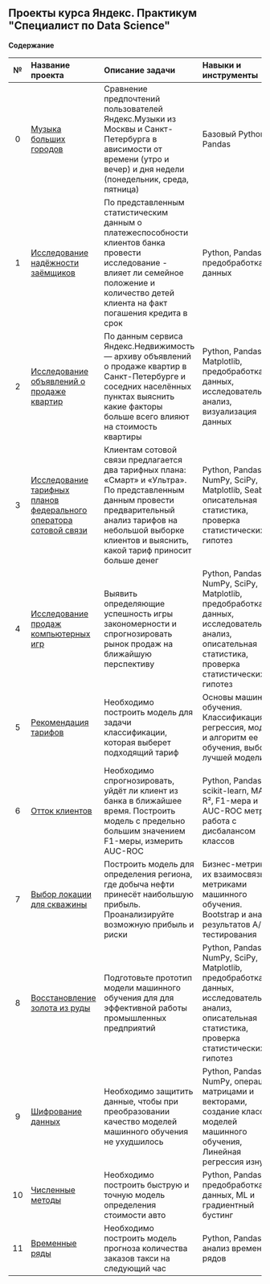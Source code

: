 ## Проекты курса Яндекс. Практикум "Специалист по Data Science"

**Содержание**

|№| Название проекта              | Описание задачи           | Навыки и инструменты                   |
|:--:| :--------------------------------- | :----------------------------------- |:---------------------------|
| 0  | [Музыка больших городов](https://github.com/step8rother/Yandex_Practicum_Data_Scientist/tree/main/0%20Базовый%20Python) | Сравнение предпочтений пользователей Яндекс.Музыки из Москвы и Санкт-Петербурга в  ависимости от времени (утро и вечер) и дня недели (понедельник, среда, пятница) | Базовый Python, Pandas |
| 1  | [Исследование надёжности заёмщиков](https://github.com/step8rother/Yandex_Practicum_Data_Scientist/tree/main/01%20Предобработка%20данных) |По представленным статистическим данным о платежеспособности клиентов банка провести исследование - влияет ли семейное положение и количество детей клиента на факт погашения кредита в срок | Python, Pandas, предобработка данных |
| 2  | [Исследование объявлений о продаже квартир](https://github.com/step8rother/Yandex_Practicum_Data_Scientist/tree/main/02%20Исследовательский%20анализ%20данных) | По данным сервиса Яндекс.Недвижимость — архиву объявлений о продаже квартир в Санкт-Петербурге и соседних населённых пунктах выяснить какие факторы больше всего влияют на стоимость квартиры | Python, Pandas, Matplotlib, предобработка данных, исследовательский анализ, визуализация данных |
| 3  | [Исследование тарифных планов федерального оператора сотовой связи](https://github.com/step8rother/Yandex_Practicum_Data_Scientist/tree/main/03%20Статистический%20анализ%20данных) | Клиентам сотовой связи предлагается два тарифных плана: «Смарт» и «Ультра». По представленным данным провести предварительный анализ тарифов на небольшой выборке клиентов и выяснить, какой тариф приносит больше денег | Python, Pandas, NumPy, SciPy, Matplotlib, Seaborn, описательная статистика, проверка статистических гипотез |
| 4  | [Исследование продаж компьютерных игр](https://github.com/step8rother/Yandex_Practicum_Data_Scientist/tree/main/04%20Сборный%20проект%201) | Выявить определяющие успешность игры закономерности и спрогнозировать рынок продаж на ближайшую перспективу | Python, Pandas, NumPy, SciPy, Matplotlib, предобработка данных, исследовательский анализ, описательная статистика, проверка статистических гипотез |
| 5  | [Рекомендация тарифов](https://github.com/step8rother/Yandex_Practicum_Data_Scientist/tree/main/05%20Введение%20в%20машинное%20обучение) | Необходимо построить модель для задачи классификации, которая выберет подходящий тариф | Основы машинного обучения. Классификация и регрессия, модель и алгоритм ее обучения, выбор лучшей модели |
| 6  | [Отток клиентов](https://github.com/step8rother/Yandex_Practicum_Data_Scientist/tree/main/06%20Обучение%20с%20учителем) | Необходимо спрогнозировать, уйдёт ли клиент из банка в ближайшее время. Построить модель с предельно большим значением F1-меры, измерить AUC-ROC |  Python, Pandas, scikit-learn, MAE, R², F1-мера и AUC-ROC метрики, работа с дисбалансом классов |
| 7  | [Выбор локации для скважины](https://github.com/step8rother/Yandex_Practicum_Data_Scientist/tree/main/07%20Машинное%20обучение%20в%20бизнесе) | Построить модель для определения региона, где добыча нефти принесёт наибольшую прибыль. Проанализируйте возможную прибыль и риски | Бизнес-метрики и их взаимосвязь с метриками машинного обучения. Bootstrap и анализ результатов A/B-тестирования |
| 8  | [Восстановление золота из руды](https://github.com/step8rother/Yandex_Practicum_Data_Scientist/tree/main/08%20Сборный%20проект%202) | Подготовьте прототип модели машинного обучения для для эффективной работы промышленных предприятий | Python, Pandas, NumPy, SciPy, Matplotlib, предобработка данных, исследовательский анализ, описательная статистика, проверка статистических гипотез |
| 9  | [Шифрование данных](https://github.com/step8rother/Yandex_Practicum_Data_Scientist/tree/main/09%20Линейная%20алгебра) | Необходимо защитить данные, чтобы при преобразовании качество моделей машинного обучения не ухудшилось | Python, Pandas, NumPy, операции с матрицами и векторами, создание классов моделей машинного обучения, Линейная регрессия изнутри |
| 10  | [Численные методы](https://github.com/step8rother/Yandex_Practicum_Data_Scientist/tree/main/10%20Численные%20методы) | Необходимо построить быструю и точную модель определения стоимости авто | Python, Pandas, предобработка данных, ML и градиентный бустинг |
| 11  | [Временные ряды](https://github.com/step8rother/Yandex_Practicum_Data_Scientist/tree/main/11%20Временные%20ряды) | Необходимо построить модель прогноза количества заказов такси на следующий час | Python, Pandas, ML, анализ временных рядов |
